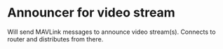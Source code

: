 # Announcer for video stream

Will send MAVLink messages to announce video stream(s). Connects to router and distributes from there.



